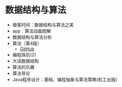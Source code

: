 #   数据结构与算法

-   极客时间：数据结构与算法之美
-   app：算法动画图解
-   数据结构与算法分析
-   算法（第4版）
    -   [GitHub](https://github.com/TheAlgorithms/Java)
-   编程珠玑(2)
-   ⼤话数据结构
-   算法的乐趣
-   算法导论
-   Java程序设计：基础、编程抽象与算法策略(机⼯出版)